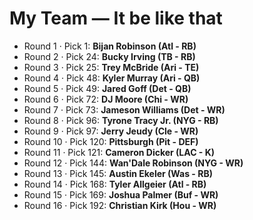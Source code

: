 # My Team — It be like that

- Round 1 · Pick 1: **Bijan Robinson (Atl - RB)**
- Round 2 · Pick 24: **Bucky Irving (TB - RB)**
- Round 3 · Pick 25: **Trey McBride (Ari - TE)**
- Round 4 · Pick 48: **Kyler Murray (Ari - QB)**
- Round 5 · Pick 49: **Jared Goff (Det - QB)**
- Round 6 · Pick 72: **DJ Moore (Chi - WR)**
- Round 7 · Pick 73: **Jameson Williams (Det - WR)**
- Round 8 · Pick 96: **Tyrone Tracy Jr. (NYG - RB)**
- Round 9 · Pick 97: **Jerry Jeudy (Cle - WR)**
- Round 10 · Pick 120: **Pittsburgh (Pit - DEF)**
- Round 11 · Pick 121: **Cameron Dicker (LAC - K)**
- Round 12 · Pick 144: **Wan'Dale Robinson (NYG - WR)**
- Round 13 · Pick 145: **Austin Ekeler (Was - RB)**
- Round 14 · Pick 168: **Tyler Allgeier (Atl - RB)**
- Round 15 · Pick 169: **Joshua Palmer (Buf - WR)**
- Round 16 · Pick 192: **Christian Kirk (Hou - WR)**
